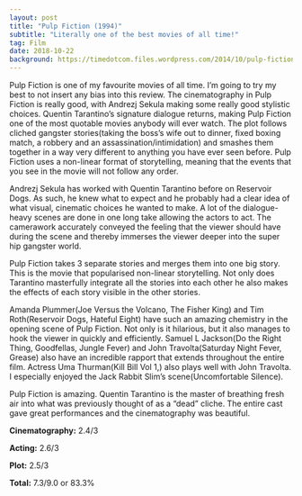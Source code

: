 ```yaml
---
layout: post
title: "Pulp Fiction (1994)"
subtitle: "Literally one of the best movies of all time!"
tag: Film
date: 2018-10-22
background: https://timedotcom.files.wordpress.com/2014/10/pulp-fiction.jpeg?w=1080&quality=100
---
```

Pulp Fiction is one of my favourite movies of all time. I’m going to try my best to not insert any bias into this review. The cinematography in Pulp Fiction is really good, with Andrezj Sekula making some really good stylistic choices. Quentin Tarantino’s signature dialogue returns, making Pulp Fiction one of the most quotable movies anybody will ever watch. The plot follows cliched gangster stories(taking the boss’s wife out to dinner, fixed boxing match, a robbery and an assassination/intimidation) and smashes them together in a way very different to anything you have ever seen before. Pulp Fiction uses a non-linear format of storytelling, meaning that the events that you see in the movie will not follow any order. 

Andrezj Sekula has worked with Quentin Tarantino before on Reservoir Dogs. As such, he knew what to expect and he probably had a clear idea of what visual, cinematic choices he wanted to make. A lot of the dialogue-heavy scenes are done in one long take allowing the actors to act. The camerawork accurately conveyed the feeling that the viewer should have during the scene and thereby immerses the viewer deeper into the super hip gangster world.

Pulp Fiction takes 3 separate stories and merges them into one big story. This is the movie that popularised non-linear storytelling. Not only does Tarantino masterfully integrate all the stories into each other he also makes the effects of each story visible in the other stories. 

Amanda Plummer(Joe Versus the Volcano, The Fisher King) and Tim Roth(Reservoir Dogs, Hateful Eight) have such an amazing chemistry in the opening scene of Pulp Fiction. Not only is it hilarious, but it also manages to hook the viewer in quickly and efficiently. Samuel L Jackson(Do the Right Thing, Goodfellas, Jungle Fever) and John Travolta(Saturday Night Fever, Grease) also have an incredible rapport that extends throughout the entire film. Actress Uma Thurman(Kill Bill Vol 1,) also plays well with John Travolta. I especially enjoyed the Jack Rabbit Slim’s scene(Uncomfortable Silence).

Pulp Fiction is amazing. Quentin Tarantino is the master of breathing fresh air into what was previously thought of as a “dead” cliche. The entire cast gave great performances and the cinematography was beautiful.

**Cinematography:** 2.4/3

**Acting:** 2.6/3

**Plot:** 2.5/3

**Total:** 7.3/9.0 or 83.3%